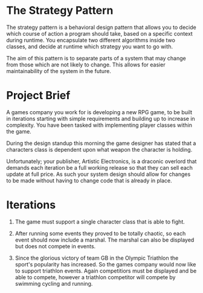 # The Strategy Pattern

The strategy pattern is a behavioral design pattern that allows you to decide which course of action a program should take, based on a specific context during runtime. You encapsulate two different algorithms inside two classes, and decide at runtime which strategy you want to go with.

The aim of this pattern is to separate parts of a system that may change from those which are not likely to change. This allows for easier maintainability of the system in the future.

# Project Brief

A games company you work for is developing a new RPG game, to be built in iterations starting with simple requirements and building up to increase in complexity. You have been tasked with implementing player classes within the game. 

During the design standup this morning the game designer has stated that a characters class is dependent upon what weapon the character is holding.

Unfortunately; your publisher, Artistic Electronics, is a draconic overlord that demands each iteration be a full working release so that they can sell each update at full price. As such your system design should allow for changes to be made without having to change code that is already in place.

# Iterations

1. The game must support a single character class that is able to fight.

2. After running some events they proved to be totally chaotic, so each event should now include a marshal. The marshal can also be displayed but does not compete in events.

3. Since the glorious victory of team GB in the Olympic Triathlon the sport's popularity has increased. So the games company would now like to support triathlon events. Again competitiors must be displayed and be able to compete, however a triathlon competitor will compete by swimming cycling and running.

